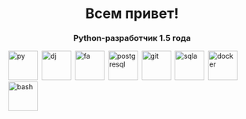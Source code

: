 <div id="header" align="center">
  <h1>
    Всем привет! 
  </h1>
  <h3>
    Python-разработчик 1.5 года
  </h3>
</div>

<img src="https://cdn.jsdelivr.net/gh/devicons/devicon/icons/python/python-original.svg" title="py"  width="60" height="60" />&nbsp;
<img src="https://cdn.jsdelivr.net/gh/devicons/devicon/icons/django/django-plain.svg" title="dj"  width="60" height="60" />&nbsp;
<img src="https://cdn.jsdelivr.net/gh/devicons/devicon/icons/fastapi/fastapi-original-wordmark.svg" title="fa" width="60" height="60" />&nbsp;
<img src="https://cdn.jsdelivr.net/gh/devicons/devicon/icons/postgresql/postgresql-original.svg" title="postgresql" width="60" height="60" />&nbsp;
<img src="https://cdn.jsdelivr.net/gh/devicons/devicon/icons/git/git-original.svg" title="git" width="60" height="60" />&nbsp;
<img src="https://cdn.jsdelivr.net/gh/devicons/devicon/icons/sqlalchemy/sqlalchemy-original-wordmark.svg" title="sqla" width="60" height="60" />&nbsp;
<img src="https://cdn.jsdelivr.net/gh/devicons/devicon/icons/docker/docker-plain-wordmark.svg" title="docker" width="60" height="60" />&nbsp;    
<img src="https://cdn.jsdelivr.net/gh/devicons/devicon/icons/bash/bash-original.svg" title="bash" width="60" height="60" />&nbsp;            
